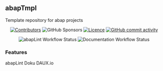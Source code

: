 <div id="top"></div>

## abapTmpl
Template repository for abap projects

<p align="center">
    <a href="https://github.com/abapTools/abapTmpl/contributors" alt="Contributors">
        <img alt="Contributors" src="https://img.shields.io/github/contributors/abapTools" /></a>
		<img alt="GitHub Sponsors" src="https://img.shields.io/github/sponsors/abapTools">
	<a href="https://github.com/abapTools/abapTmpl/blob/master/LICENSE" alt="Licence">
		<img alt="Licence" src="https://img.shields.io/github/license/abapTools/abapTmpl?label=MIT"></a>
	<a href="https://github.com/abapTools/abapTmpl/pulse" alt="Activity">
		<img alt="GitHub commit activity" src="https://img.shields.io/github/commit-activity/m/abapTools/abapTmpl"></a>		
</p>		
<p align="center">
	<img alt="abapLint Workflow Status" src="https://img.shields.io/github/workflow/status/abapTools/abapTmpl/abaplint?label=abaplint">
	<img alt="Documentation Workflow Status" src="https://img.shields.io/github/workflow/status/abapTools/abapTmpl/Documentation?label=Documentation">
</p>


### Features

abapLint
Doku DAUX.io

